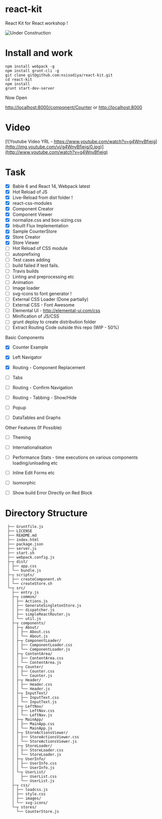 # react-kit
React Kit for React workshop !

![Under Construction](http://s29.postimg.org/71vwj0gef/under_Construction.gif)

# Install and work
```
npm install webpack -g
npm install grunt-cli -g
git clone git@github.com:nsisodiya/react-kit.git
cd react-kit
npm install
grunt start-dev-server
```

Now Open

[http://localhost:8000/component/Counter](http://localhost:8000/component/Counter)
or
[http://localhost:8000](http://localhost:8000)

# Video
[![Youtube Video YRL - https://www.youtube.com/watch?v=g4WnyBfiejg](http://img.youtube.com/vi/g4WnyBfiejg/0.jpg)](http://www.youtube.com/watch?v=g4WnyBfiejg)

# Task

- [x] Bable 6 and React 14, Webpack latest
- [x] Hot Reload of JS
- [x] Live-Reload from dist folder !
- [x] react-css-modules
- [x] Component Creator
- [x] Component Viewer
- [x] normalize.css and box-sizing.css
- [x] Inbuilt Flux Implementation
- [x] Sample CounterStore
- [x] Store Creator
- [x] Store Viewer
- [ ] Hot Reload of CSS module
- [ ] autoprefixing
- [ ] Test cases adding
- [ ] build failed if test fails.
- [ ] Travis builds
- [ ] Linting and preprocessing etc
- [ ] Animation
- [ ] Image loader
- [ ] svg-icons to font generator !
- [ ] External CSS Loader (Done partially)
- [ ] External CSS - Font Awesome
- [ ] Elemental UI - http://elemental-ui.com/css
- [ ] Minification of JS/CSS
- [ ] grunt deploy to create distribution folder
- [ ] Extract Routing Code outside this repo (WIP - 50%)

Basic Components

- [x] Counter Example
- [x] Left Navigator
- [x] Routing - Component Replacement
- [ ] Tabs
- [ ] Routing - Confirm Navigation
- [ ] Routing - Tabbing - Show/Hide
- [ ] Popup
- [ ] DataTables and Graphs


Other Features (If Possible)

- [ ] Theming
- [ ] Internationalisation
- [ ] Performance Stats - time executions on various components loading/unloading etc
- [ ] Inline Edit Forms etc
- [ ] Isomorphic
- [ ] Show build Error Directly on Red Block


# Directory Structure

```
 ├── Gruntfile.js
 ├── LICENSE
 ├── README.md
 ├── index.html
 ├── package.json
 ├── server.js
 ├── start.sh
 ├── webpack.config.js
 ├─┬ dist/
 │ ├── app.css
 │ └── bundle.js
 ├─┬ scripts/
 │ ├── createComponent.sh
 │ └── createStore.sh
 └─┬ src/
   ├── entry.js
   ├─┬ common/
   │ ├── Actions.js
   │ ├── GenerateSingletonStore.js
   │ ├── dispatcher.js
   │ ├── simpleReactRouter.js
   │ └── util.js
   ├─┬ components/
   │ ├─┬ About/
   │ │ ├── About.css
   │ │ └── About.js
   │ ├─┬ ComponentLoader/
   │ │ ├── ComponentLoader.css
   │ │ └── ComponentLoader.js
   │ ├─┬ ContentArea/
   │ │ ├── ContentArea.css
   │ │ └── ContentArea.js
   │ ├─┬ Counter/
   │ │ ├── Counter.css
   │ │ └── Counter.js
   │ ├─┬ Header/
   │ │ ├── Header.css
   │ │ └── Header.js
   │ ├─┬ InputText/
   │ │ ├── InputText.css
   │ │ └── InputText.js
   │ ├─┬ LeftNav/
   │ │ ├── LeftNav.css
   │ │ └── LeftNav.js
   │ ├─┬ MainApp/
   │ │ ├── MainApp.css
   │ │ └── MainApp.js
   │ ├─┬ StoreActionsViewer/
   │ │ ├── StoreActionsViewer.css
   │ │ └── StoreActionsViewer.js
   │ ├─┬ StoreLoader/
   │ │ ├── StoreLoader.css
   │ │ └── StoreLoader.js
   │ ├─┬ UserInfo/
   │ │ ├── UserInfo.css
   │ │ └── UserInfo.js
   │ └─┬ UserList/
   │   ├── UserList.css
   │   └── UserList.js
   ├─┬ css/
   │ ├── loadcss.js
   │ ├── style.css
   │ ├── images/
   │ └── svg-icons/
   └─┬ stores/
     └── CounterStore.js
```